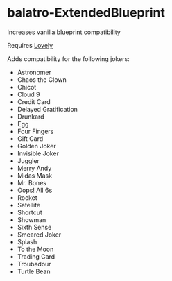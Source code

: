 # balatro-ExtendedBlueprint
Increases vanilla blueprint compatibility

Requires [Lovely](https://github.com/ethangreen-dev/lovely-injector/releases/latest)

Adds compatibility for the following jokers:
- Astronomer
- Chaos the Clown
- Chicot
- Cloud 9
- Credit Card
- Delayed Gratification
- Drunkard
- Egg
- Four Fingers
- Gift Card
- Golden Joker
- Invisible Joker
- Juggler
- Merry Andy
- Midas Mask
- Mr. Bones
- Oops! All 6s
- Rocket
- Satellite
- Shortcut
- Showman
- Sixth Sense
- Smeared Joker
- Splash
- To the Moon
- Trading Card
- Troubadour
- Turtle Bean
